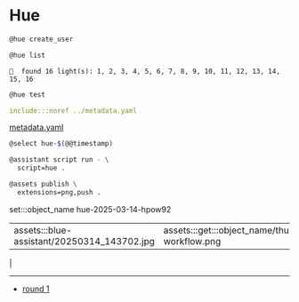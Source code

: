 # Hue

```bash
@hue create_user
```

```bash
@hue list
```

```text
🧠  found 16 light(s): 1, 2, 3, 4, 5, 6, 7, 8, 9, 10, 11, 12, 13, 14, 15, 16
```

```bash
@hue test
```

```yaml
include:::noref ../metadata.yaml
```
[metadata.yaml](../metadata.yaml)

```bash
@select hue-$(@@timestamp)

@assistant script run - \
  script=hue .

@assets publish \
  extensions=png,push .
```

set:::object_name hue-2025-03-14-hpow92

| | |
|-|-|
| assets:::blue-assistant/20250314_143702.jpg | assets:::get:::object_name/thumbnail-workflow.png
 |
 
---

- [round 1](./round-1.md)
